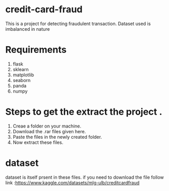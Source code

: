
# credit-card-fraud
This is a project for detecting fraudulent transaction.  Dataset used is imbalanced in nature
# Requirements
1. flask
2. sklearn
3. matplotlib
4. seaborn
5. panda
6. numpy

# Steps to get the extract the project .
1. Creae a folder on your machine.
2. Download the .rar files given here.
3. Paste the files in the newly created folder.
4. Now extract these files.

# dataset 
dataset is itself prsent in these files.
if you need to download the file follow link :https://www.kaggle.com/datasets/mlg-ulb/creditcardfraud
